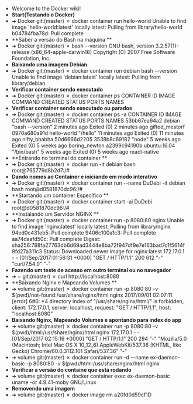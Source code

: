 * Welcome to the Docker wiki!
* **Start(Testando o Docker)** 
* ➜ Docker git:(master) ✗ docker container run hello-world Unable to find image 'hello-world:latest' locally latest: Pulling from library/hello-world b04784fba78d: Pull complete 
* **Saber a versão do Bash na máquina **
* ➜ Docker git:(master) ✗ bash --version GNU bash, version 3.2.57(1)-release (x86_64-apple-darwin16) Copyright (C) 2007 Free Software Foundation, Inc. 
* **Baixando uma imagem Debian** 
* ➜ Docker git:(master) ✗ docker container run debian bash --version Unable to find image 'debian:latest' locally latest: Pulling from library/debian 
* **Verificar container sendo executado** 
* ➜ Docker git:(master) ✗ docker container ps CONTAINER ID IMAGE COMMAND CREATED STATUS PORTS NAMES 
* **Verificar container sendo executado ou parados** 
* ➜ Docker git:(master) ✗ docker container ps -a CONTAINER ID IMAGE COMMAND CREATED STATUS PORTS NAMES 53bb67ea94a2 debian "bash --version" 2 minutes ago Exited (0) 2 minutes ago gifted_mestorf 0970a680a91d hello-world "/hello" 11 minutes ago Exited (0) 11 minutes ago nifty_bhabha 50d6666d2205 3538b8c69182 "node" 5 weeks ago Exited (0) 5 weeks ago boring_newton a2399c94190b ubuntu:16.04 "/bin/bash" 5 weeks ago Exited (0) 5 weeks ago react-native 
* **Entrando no terminal do container **
* ➜ Docker git:(master) ✗ docker run -it debian bash root@765779d8b2d7:/# 
* **Dando nomes ao Container e iniciando em modo interativo** 
* ➜ Docker git:(master) ✗ docker container run --name DuDebi -it debian bash root@d0581870dc96:/# 
* **Startando um container Específico **
* ➜ Docker git:(master) ✗ docker container start -ai DuDebi root@d0581870dc96:/# 
* **Instalando um Servidor NGINX **
* ➜ Docker git:(master) ✗ docker container run -p 8080:80 nginx Unable to find image 'nginx:latest' locally latest: Pulling from library/nginx 94ed0c431eb5: Pull complete 9406c100a1c3: Pull complete aa74daafd50c: Pull complete Digest: sha256:788fa27763db6d69ad3444e8ba72f947df9e7e163bad7c1f5614f8fd27a311c3 Status: Downloaded newer image for nginx:latest 172.17.0.1 - - [01/Sep/2017:01:56:31 +0000] "GET / HTTP/1.1" 200 612 "-" "curl/7.54.0" "-" 
* **Fazendo um teste de acesso em outro terminal ou no navegador** 
* ➜ ~ git:(master) ✗ curl http://localhost:8080
* **Baixando Nginx e Mapeando Volumes **    
* ➜ volume git:(master) ✗ docker container run -p 8080:80 -v $(pwd)/not-found:/usr/share/nginx/html nginx 2017/09/01 02:07:11 [error] 6#6: *4 directory index of "/usr/share/nginx/html/" is forbidden, client: 172.17.0.1, server: localhost, request: "GET / HTTP/1.1", host: "localhost:8080" 
* **Baixando Nginx, Mapeando Volumes e apontando para index do app** 
* ➜ volume git:(master) ✗ docker container run -p 8080:80 -v $(pwd)/html:/usr/share/nginx/html nginx 172.17.0.1 - - [01/Sep/2017:02:15:16 +0000] "GET / HTTP/1.1" 200 294 "-" "Mozilla/5.0 (Macintosh; Intel Mac OS X 10_12_6) AppleWebKit/537.36 (KHTML, like Gecko) Chrome/60.0.3112.101 Safari/537.36" "-"
* ➜  volume git:(master) ✗ docker container run -d --name ex-daemon-basic -p 8080:80 -v $(pwd)/html:/usr/share/nginx/html nginx
* **Verificar a versão do containe que está rodando** 
* ➜  volume git:(master) ✗ docker container exec ex-daemon-basic uname -or
4.9.41-moby GNU/Linux
* **Removendo uma imagem**
* ➜  volume git:(master) ✗ docker image rm a20fd0d59cf1D
